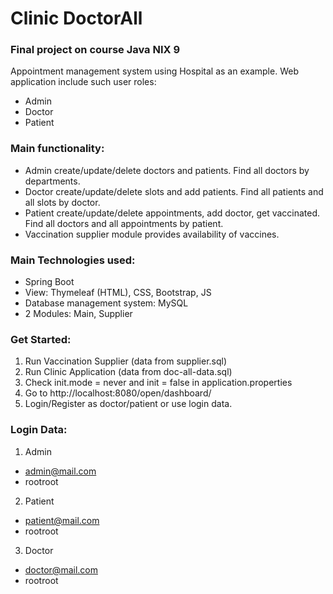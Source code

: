# Clinic DoctorAll
### Final project on course Java NIX 9
Appointment management system using Hospital as an example. Web application include such user roles:
*  Admin
*  Doctor
*  Patient

### Main functionality:

* Admin create/update/delete doctors and patients. Find all doctors by departments.
* Doctor create/update/delete slots and add patients. Find all patients and all slots by doctor.
* Patient create/update/delete appointments, add doctor, get vaccinated. Find all doctors and all appointments by patient.
* Vaccination supplier module provides availability of vaccines. 

### Main Technologies used:

*  Spring Boot
*  View: Thymeleaf (HTML), CSS, Bootstrap, JS
*  Database management system: MySQL 
*  2 Modules: Main, Supplier

### Get Started:
1. Run Vaccination Supplier (data from supplier.sql)
2. Run Clinic Application (data from doc-all-data.sql)
3. Check init.mode = never and init = false in application.properties
4. Go to http://localhost:8080/open/dashboard/
5. Login/Register as doctor/patient or use login data.

### Login Data:
1. Admin
- admin@mail.com
- rootroot

2. Patient
- patient@mail.com
- rootroot

3. Doctor
- doctor@mail.com
- rootroot